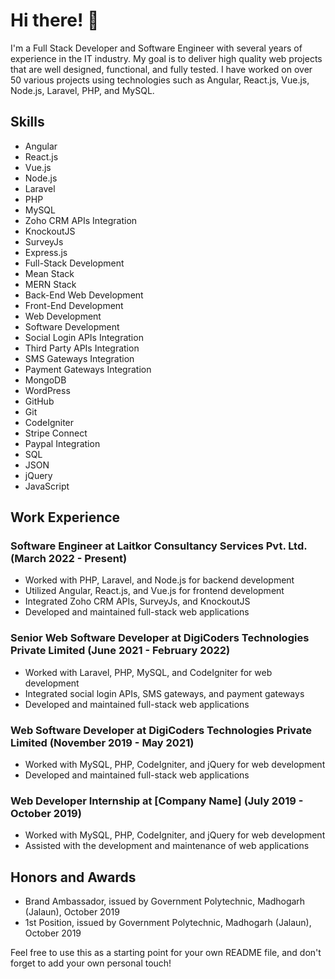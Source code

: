 <div class="misteramitmishra">
   <h1>Hi there! 👋</h1>
   <p>I'm a Full Stack Developer and Software Engineer with several years of experience in the IT industry. My goal is to deliver high quality web projects that are well designed, functional, and fully tested. I have worked on over 50 various projects using technologies such as Angular, React.js, Vue.js, Node.js, Laravel, PHP, and MySQL.</p>
   <h2>Skills</h2>
   <ul>
      <li>Angular</li>
      <li>React.js</li>
      <li>Vue.js</li>
      <li>Node.js</li>
      <li>Laravel</li>
      <li>PHP</li>
      <li>MySQL</li>
      <li>Zoho CRM APIs Integration</li>
      <li>KnockoutJS</li>
      <li>SurveyJs</li>
      <li>Express.js</li>
      <li>Full-Stack Development</li>
      <li>Mean Stack</li>
      <li>MERN Stack</li>
      <li>Back-End Web Development</li>
      <li>Front-End Development</li>
      <li>Web Development</li>
      <li>Software Development</li>
      <li>Social Login APIs Integration</li>
      <li>Third Party APIs Integration</li>
      <li>SMS Gateways Integration</li>
      <li>Payment Gateways Integration</li>
      <li>MongoDB</li>
      <li>WordPress</li>
      <li>GitHub</li>
      <li>Git</li>
      <li>CodeIgniter</li>
      <li>Stripe Connect</li>
      <li>Paypal Integration</li>
      <li>SQL</li>
      <li>JSON</li>
      <li>jQuery</li>
      <li>JavaScript</li>
   </ul>
   <h2>Work Experience</h2>
   <h3>Software Engineer at Laitkor Consultancy Services Pvt. Ltd. (March 2022 - Present)</h3>
   <ul>
      <li>Worked with PHP, Laravel, and Node.js for backend development</li>
      <li>Utilized Angular, React.js, and Vue.js for frontend development</li>
      <li>Integrated Zoho CRM APIs, SurveyJs, and KnockoutJS</li>
      <li>Developed and maintained full-stack web applications</li>
   </ul>
   <h3>Senior Web Software Developer at DigiCoders Technologies Private Limited (June 2021 - February 2022)</h3>
   <ul>
      <li>Worked with Laravel, PHP, MySQL, and CodeIgniter for web development</li>
      <li>Integrated social login APIs, SMS gateways, and payment gateways</li>
      <li>Developed and maintained full-stack web applications</li>
   </ul>
   <h3>Web Software Developer at DigiCoders Technologies Private Limited (November 2019 - May 2021)</h3>
   <ul>
      <li>Worked with MySQL, PHP, CodeIgniter, and jQuery for web development</li>
      <li>Developed and maintained full-stack web applications</li>
   </ul>
   <h3>Web Developer Internship at [Company Name] (July 2019 - October 2019)</h3>
   <ul>
      <li>Worked with MySQL, PHP, CodeIgniter, and jQuery for web development</li>
      <li>Assisted with the development and maintenance of web applications</li>
   </ul>
   <h2>Honors and Awards</h2>
   <ul>
      <li>Brand Ambassador, issued by Government Polytechnic, Madhogarh (Jalaun), October 2019</li>
      <li>1st Position, issued by Government Polytechnic, Madhogarh (Jalaun), October 2019</li>
   </ul>
   <p>Feel free to use this as a starting point for your own README file, and don't forget to add your own personal touch!</p>
</div>
